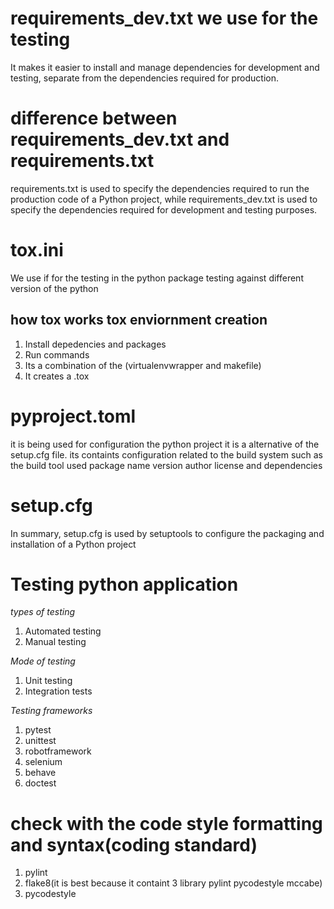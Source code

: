 # requirements_dev.txt we use for the testing

It makes it easier to install and manage dependencies for development and testing, separate from the dependencies required for production.

# difference between requirements_dev.txt and requirements.txt

requirements.txt is used to specify the dependencies required to run the production code of a Python project, while requirements_dev.txt is used to specify the dependencies required for development and testing purposes.

# tox.ini

We use if for the testing in the python package testing against different version of the python

## how tox works tox enviornment creation

1. Install depedencies and packages
2. Run commands
3. Its a combination of the (virtualenvwrapper and makefile)
4. It creates a .tox

# pyproject.toml

it is being used for configuration the python project it is a alternative of the setup.cfg file. its containts configuration related to the build system
such as the build tool used package name version author license and dependencies

# setup.cfg

In summary, setup.cfg is used by setuptools to configure the packaging and installation of a Python project

# Testing python application

*types of testing*

1. Automated testing
2. Manual testing

*Mode of testing*

1. Unit testing
2. Integration tests

*Testing frameworks*

1. pytest
2. unittest
3. robotframework
4. selenium
5. behave
6. doctest

# check with the code style formatting and syntax(coding standard)

1. pylint
2. flake8(it is best because it containt 3 library pylint pycodestyle mccabe)
3. pycodestyle
